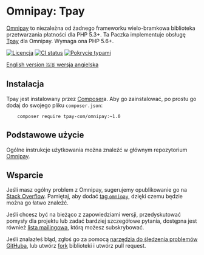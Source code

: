 # Omnipay: Tpay

[Omnipay](https://github.com/thephpleague/omnipay) to niezależna od żadnego frameworku wielo-bramkowa
biblioteka przetwarzania płatności dla PHP 5.3+. Ta Paczka implementuje obsługę [Tpay](https://tpay.com) dla Omnipay.
Wymaga ona PHP 5.6+.

[![Licencja](https://img.shields.io/github/license/tpay-com/omnipay.svg?label=licencja)](LICENSE)
[![CI status](https://github.com/tpay-com/omnipay/actions/workflows/ci.yaml/badge.svg?branch=master)](https://github.com/tpay-com/omnipay-tpay/actions)
[![Pokrycie typami](https://shepherd.dev/github/tpay-com/omnipay/coverage.svg)](https://shepherd.dev/github/tpay-com/omnipay-tpay)

[English version :gb: wersja angielska](./README.md)

## Instalacja

Tpay jest instalowany przez [Composer](http://getcomposer.org/)a. Aby go zainstalować, po prostu go dodaj
do swojego pliku `composer.json`:

```
    composer require tpay-com/omnipay:~1.0
```

## Podstawowe użycie

Ogólne instrukcje użytkowania można znaleźć w głównym repozytorium [Omnipay](https://github.com/thephpleague/omnipay).

## Wsparcie

Jeśli masz ogólny problem z Omnipay, sugerujemy opublikowanie go na
[Stack Overflow](http://stackoverflow.com/). Pamiętaj, aby dodać
[tag `omnipay`](http://stackoverflow.com/questions/tagged/omnipay), dzięki czemu będzie można go łatwo znaleźć.

Jeśli chcesz być na bieżąco z zapowiedziami wersji, przedyskutować pomysły dla projektu
lub zadać bardziej szczegółowe pytania, dostępna jest również [lista mailingowa](https://groups.google.com/forum/#!forum/omnipay), którą
możesz subskrybować.

Jeśli znalazłeś błąd, zgłoś go za pomocą [narzędzia do śledzenia problemów GitHuba](https://github.com/tpay-com/omnipay-tpay/issues),
lub utwórz [fork](https://docs.github.com/en/get-started/quickstart/fork-a-repo) biblioteki i utwórz pull request.
